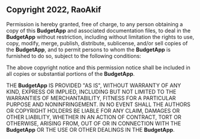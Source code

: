 ## Copyright 2022, RaoAkif

Permission is hereby granted, free of charge, to any person obtaining a copy of this **BudgetApp** and associated documentation files, to deal in the **BudgetApp** without restriction, including without limitation the rights to use, copy, modify, merge, publish, distribute, sublicense, and/or sell copies of the **BudgetApp**, and to permit persons to whom the **BudgetApp** is furnished to do so, subject to the following conditions:

The above copyright notice and this permission notice shall be included in all copies or substantial portions of the **BudgetApp**.

THE **BudgetApp** IS PROVIDED "AS IS", WITHOUT WARRANTY OF ANY KIND, EXPRESS OR IMPLIED, INCLUDING BUT NOT LIMITED TO THE WARRANTIES OF MERCHANTABILITY, FITNESS FOR A PARTICULAR PURPOSE AND NONINFRINGEMENT. IN NO EVENT SHALL THE AUTHORS OR COPYRIGHT HOLDERS BE LIABLE FOR ANY CLAIM, DAMAGES OR OTHER LIABILITY, WHETHER IN AN ACTION OF CONTRACT, TORT OR OTHERWISE, ARISING FROM, OUT OF OR IN CONNECTION WITH THE **BudgetApp** OR THE USE OR OTHER DEALINGS IN THE **BudgetApp**.